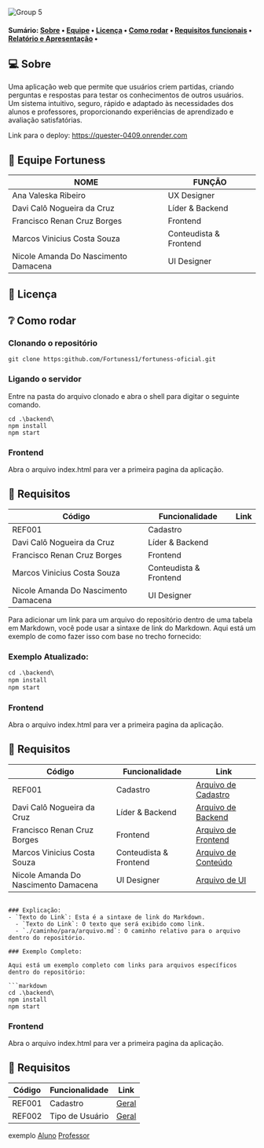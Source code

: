 ![Group 5](https://github.com/user-attachments/assets/811f7061-02b7-439f-bbdb-ba1fa2c8dffc)

<h4>
  Sumário: 
 <a href="#sobre">Sobre</a> • 
 <a href="#equipe">Equipe</a> • 
 <a href="#license">Licença</a> • 
 <a href="#como-rodar">Como rodar</a> •
 <a href="#requisitos">Requisitos funcionais</a> •
 <a href="#documento">Relatório e Apresentação</a> •
</h4>

<a name="sobre"></a>

## :computer: Sobre

Uma aplicação web que permite que usuários criem partidas, criando perguntas e respostas para testar os conhecimentos de outros usuários. Um sistema intuitivo, seguro, rápido e adaptado às necessidades dos alunos e professores, proporcionando experiências de aprendizado e avaliação satisfatórias.

Link para o deploy: <a href="https://quester-0409.onrender.com" target="_blank">https://quester-0409.onrender.com<a>

<a name="equipe"></a>

## :busts_in_silhouette: Equipe Fortuness

|  NOME                           |  FUNÇÃO                    |
|  ----------------------------   |  --------------------------|
|  Ana Valeska Ribeiro            |  UX Designer               | 
|  Davi Calô Nogueira da Cruz     |  Líder & Backend           |
|  Francisco Renan Cruz Borges    |  Frontend                  |
|  Marcos Vinicius Costa Souza    |  Conteudista & Frontend    |
|  Nicole Amanda Do Nascimento Damacena   |  UI Designer       |

<a name="Licença"></a>

## :memo: Licença

<a name="Como rodar"></a>

## :grey_question: Como rodar

### Clonando o repositório

```shell
git clone https:github.com/Fortuness1/fortuness-oficial.git
```

### Ligando o servidor
Entre na pasta do arquivo clonado e abra o shell para digitar o seguinte comando.

```shell
cd .\backend\
npm install
npm start
```
### Frontend
Abra o arquivo index.html para ver a primeira pagina da aplicação.


<a name="requisitos"></a>

## :memo: Requisitos

|  Código                         |  Funcionalidade            | Link                       |
|  ----------------------------   |  --------------------------| -------------------------- |
|  REF001                         |  Cadastro                  |                            |
|  Davi Calô Nogueira da Cruz     |  Líder & Backend           |                            |
|  Francisco Renan Cruz Borges    |  Frontend                  |                            |
|  Marcos Vinicius Costa Souza    |  Conteudista & Frontend    |                            |
|  Nicole Amanda Do Nascimento Damacena   |  UI Designer       |                            |
Para adicionar um link para um arquivo do repositório dentro de uma tabela em Markdown, você pode usar a sintaxe de link do Markdown. Aqui está um exemplo de como fazer isso com base no trecho fornecido:

### Exemplo Atualizado:

```markdown
cd .\backend\
npm install
npm start
```
### Frontend
Abra o arquivo index.html para ver a primeira pagina da aplicação.


<a name="requisitos"></a>

## :memo: Requisitos

|  Código                         |  Funcionalidade            | Link                       |
|  ----------------------------   |  --------------------------| -------------------------- |
|  REF001                         |  Cadastro                  | [Arquivo de Cadastro](./path/to/cadastro.md) |
|  Davi Calô Nogueira da Cruz     |  Líder & Backend           | [Arquivo de Backend](./path/to/backend.md) |
|  Francisco Renan Cruz Borges    |  Frontend                  | [Arquivo de Frontend](./path/to/frontend.md) |
|  Marcos Vinicius Costa Souza    |  Conteudista & Frontend    | [Arquivo de Conteúdo](./path/to/conteudo.md) |
|  Nicole Amanda Do Nascimento Damacena   |  UI Designer       | [Arquivo de UI](./path/to/ui.md) |
```

### Explicação:
- `Texto do Link`: Esta é a sintaxe de link do Markdown.
  - `Texto do Link`: O texto que será exibido como link.
  - `./caminho/para/arquivo.md`: O caminho relativo para o arquivo dentro do repositório.

### Exemplo Completo:

Aqui está um exemplo completo com links para arquivos específicos dentro do repositório:

```markdown
cd .\backend\
npm install
npm start
```
### Frontend
Abra o arquivo index.html para ver a primeira pagina da aplicação.


<a name="requisitos"></a>

## :memo: Requisitos

|  Código                         |  Funcionalidade            | Link                       |
|  ----------------------------   |  --------------------------| -------------------------- |
|  REF001                         |  Cadastro                  | [Geral](./frontend/src/pages/register.html) |
|  REF002                         |  Tipo de Usuário           | [Geral](./frontend/src/pages/register.html)|

exemplo
[Aluno](...) [Professor](...)